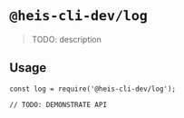 # `@heis-cli-dev/log`

> TODO: description

## Usage

```
const log = require('@heis-cli-dev/log');

// TODO: DEMONSTRATE API
```

